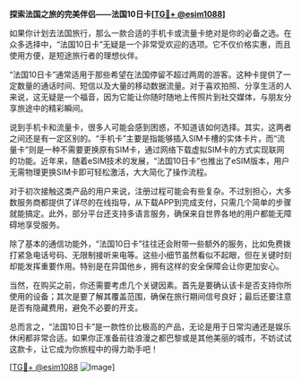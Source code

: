 **探索法国之旅的完美伴侣——法国10日卡[[TG💪+ @esim1088](https://t.me/s/esim1088)]**

如果你计划去法国旅行，那么一款合适的手机卡或流量卡绝对是你的必备之选。在众多选择中，“法国10日卡”无疑是一个非常受欢迎的选项。它不仅价格实惠，而且使用方便，是短途旅行者的理想伙伴。

“法国10日卡”通常适用于那些希望在法国停留不超过两周的游客。这种卡提供了一定数量的通话时间、短信以及大量的移动数据流量。对于喜欢拍照、分享生活的人来说，这无疑是一个福音，因为它能让你随时随地上传照片到社交媒体，与朋友分享旅途中的精彩瞬间。

说到手机卡和流量卡，很多人可能会感到困惑，不知道该如何选择。其实，这两者之间还是有一定区别的。“手机卡”主要是指能够插入SIM卡槽的实体卡片，而“流量卡”则是一种不需要更换原有SIM卡，通过网络下载虚拟SIM卡的方式实现联网的功能。近年来，随着eSIM技术的发展，“法国10日卡”也推出了eSIM版本，用户无需物理更换SIM卡即可轻松激活，大大简化了操作流程。

对于初次接触这类产品的用户来说，注册过程可能会有些复杂。不过别担心，大多数服务商都提供了详尽的在线指导，从下载APP到完成支付，只需几个简单的步骤就能搞定。此外，部分平台还支持多语言服务，确保来自世界各地的用户都能无障碍地享受服务。

除了基本的通信功能外，“法国10日卡”往往还会附带一些额外的服务，比如免费拨打紧急电话号码、无限制接听来电等。这些小细节虽然看似不起眼，但在关键时刻却能发挥重要作用。特别是在异国他乡，拥有这样的安全保障会让你更加安心。

当然，在购买之前，你还需要考虑几个关键因素。首先是要确认该卡是否支持你所使用的设备；其次是要了解其覆盖范围，确保在旅行期间信号良好；最后还要注意是否有隐藏费用，避免不必要的开支。

总而言之，“法国10日卡”是一款性价比极高的产品，无论是用于日常沟通还是娱乐休闲都非常合适。如果你正准备前往浪漫之都巴黎或是其他美丽的城市，不妨试试这款卡，让它成为你旅程中的得力助手吧！

[[TG💪+ @esim1088](https://t.me/s/esim1088) ![Image](https://i.postimg.cc/4NQfJmqS/Snipaste-2025-05-13-00-14-12.png)]